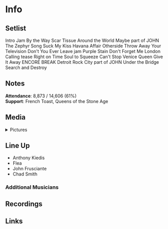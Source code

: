 # Info

## Setlist

Intro Jam
By the Way
Scar Tissue
Around the World
Maybe part of JOHN
The Zephyr Song
Suck My Kiss
Havana Affair
Otherside
Throw Away Your Television
Don't You Ever Leave jam
Purple Stain
Don't Forget Me
London Calling tease
Right on Time
Soul to Squeeze
Can't Stop
Venice Queen
Give It Away
ENCORE BREAK
Detroit Rock City part of JOHN
Under the Bridge
Search and Destroy

## Notes

**Attendance**: 8,873 / 14,606 (61%)
<br>
**Support**: French Toast, Queens of the Stone Age

## Media 

<details>
  <summary>Pictures</summary>
  <!--<img alt="Setlist" title="Setlist" src="_.jpg" height="200" />-->
</details>

## Line Up

* Anthony Kiedis
* Flea
* John Frusciante
* Chad Smith

### Additional Musicians

## Recordings

## Links

